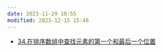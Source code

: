 ```yaml
---
date: 2023-11-29 10:55
modified: 2023-12-15 15:46
---
```

- [34.在排序数组中查找元素的第一个和最后一个位置](https://leetcode.cn/problems/find-first-and-last-position-of-element-in-sorted-array/)
